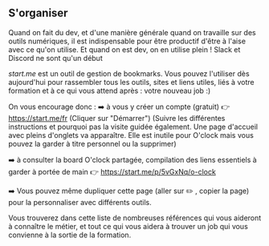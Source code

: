 ## S'organiser   Quand on fait du dev, et d'une manière générale quand on travaille sur des outils numériques, il est indispensable pour être productif d'être à l'aise avec ce qu'on utilise. Et quand on est dev, on en utilise plein ! Slack et Discord ne sont qu'un début  *start.me* est un outil de gestion de bookmarks. Vous pouvez l'utiliser dès aujourd'hui pour rassembler tous les outils, sites et liens utiles, liés à votre formation et à ce qui vous attend après : votre nouveau job :)  On vous encourage donc : :arrow_right: à vous y créer un compte (gratuit) :point_right: https://start.me/fr (Cliquer sur "Démarrer") (Suivre les différentes instructions et pourquoi pas la visite guidée également. Une page d'accueil avec pleins d'onglets va apparaître. Elle est inutile pour O'clock mais vous pouvez la garder à titre personnel ou la supprimer)  :arrow_right: à consulter la board O'clock partagée, compilation des liens essentiels à garder à portée de main :point_right: https://start.me/p/5vGxNq/o-clock  :arrow_right: Vous pouvez même dupliquer cette page (aller sur :pencil2: , copier la page) pour la personnaliser avec différents outils.  Vous trouverez dans cette liste de nombreuses références qui vous aideront à connaître le métier, et tout ce qui vous aidera à trouver un job qui vous convienne à la sortie de la formation.
